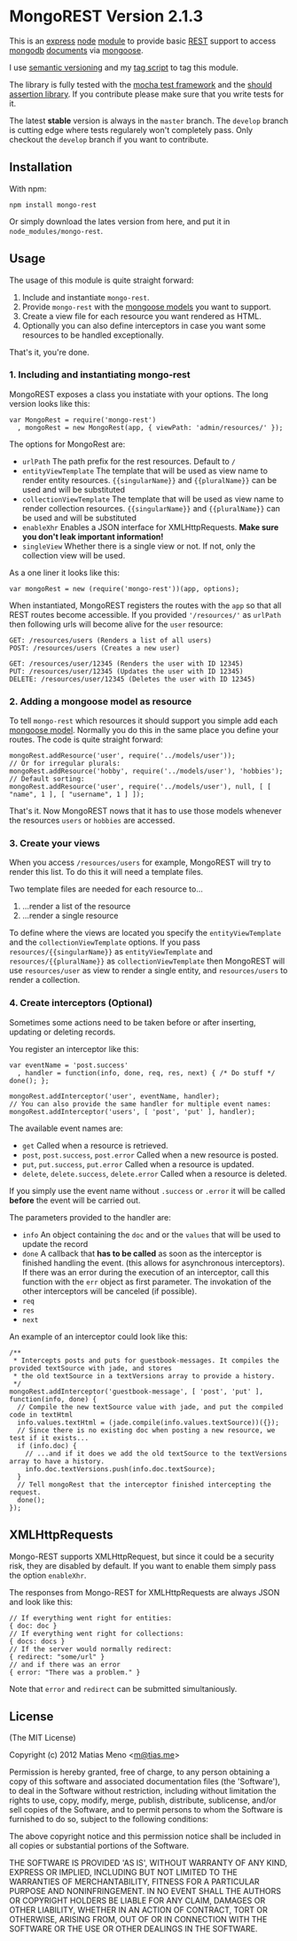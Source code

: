 # MongoREST Version 2.1.3

This is an [express][] [node][] [module][node modules] to provide basic [REST][] support to
access [mongodb][] [documents][mongodb documents] via [mongoose][].


[express]: http://www.expressjs.com/
[node]: http://www.nodejs.org
[node modules]: http://nodejs.org/api/modules.html
[REST]: http://en.wikipedia.org/wiki/Representational_state_transfer
[mongodb]: http://www.mongodb.org
[mongodb documents]: http://www.mongodb.org/display/DOCS/Documents
[mongoose]: http://www.mongoosejs.com



I use [semantic versioning][] and my [tag script][] to tag this module.

The library is fully tested with the [mocha test framework][] and the [should assertion
library][]. If you contribute please make sure that you write tests for it.


[semantic versioning]: http://semver.org/
[tag script]: https://github.com/enyo/tag
[mocha test framework]: http://visionmedia.github.com/mocha/
[should assertion library]: https://github.com/visionmedia/should.js


The latest **stable** version is always in the `master` branch. The `develop` branch is
cutting edge where tests regularely won't completely pass. Only checkout the `develop` branch
if you want to contribute.


## Installation

With npm:

    npm install mongo-rest

Or simply download the lates version from here, and put it in `node_modules/mongo-rest`.


## Usage

The usage of this module is quite straight forward:

1. Include and instantiate `mongo-rest`.
2. Provide `mongo-rest` with the [mongoose models][mongoose model] you want to support.
3. Create a view file for each resource you want rendered as HTML.
4. Optionally you can also define interceptors in case you want some resources to be handled exceptionally.

That's it, you're done.


### 1. Including and instantiating mongo-rest

MongoREST exposes a class you instatiate with your options. The long version looks like this:

    var MongoRest = require('mongo-rest')
      , mongoRest = new MongoRest(app, { viewPath: 'admin/resources/' });

The options for MongoRest are:

  - `urlPath` The path prefix for the rest resources. Default to `/`
  - `entityViewTemplate` The template that will be used as view name to render entity resources. `{{singularName}}` and `{{pluralName}}` can be used and will be substituted
  - `collectionViewTemplate` The template that will be used as view name to render collection resources. `{{singularName}}` and `{{pluralName}}` can be used and will be substituted
  - `enableXhr` Enables a JSON interface for XMLHttpRequests. **Make sure you don't leak important information!**
  - `singleView` Whether there is a single view or not. If not, only the collection view will be used.

As a one liner it looks like this:

    var mongoRest = new (require('mongo-rest'))(app, options);

When instantiated, MongoREST registers the routes with the `app` so that all REST routes
become accessible. If you provided `'/resources/'` as `urlPath` then following urls will
become alive for the `user` resource:

    GET: /resources/users (Renders a list of all users)
    POST: /resources/users (Creates a new user)

    GET: /resources/user/12345 (Renders the user with ID 12345)
    PUT: /resources/user/12345 (Updates the user with ID 12345)
    DELETE: /resources/user/12345 (Deletes the user with ID 12345)

### 2. Adding a mongoose model as resource

To tell `mongo-rest` which resources it should support you simple add each [mongoose model].
Normally you do this in the same place you define your routes. The code is quite straight
forward:

    mongoRest.addResource('user', require('../models/user'));
    // Or for irregular plurals:
    mongoRest.addResource('hobby', require('../models/user'), 'hobbies');
    // Default sorting:
    mongoRest.addResource('user', require('../models/user'), null, [ [ "name", 1 ], [ "username", 1 ] ]);

That's it. Now MongoREST nows that it has to use those models whenever the resources `users`
or `hobbies` are accessed.



### 3. Create your views

When you access `/resources/users` for example, MongoREST will try to render
this list. To do this it will need a template files.

Two template files are needed for each resource to...

  1. ...render a list of the resource
  2. ...render a single resource

To define where the views are located you specify the `entityViewTemplate` and the
`collectionViewTemplate` options. If you pass `resources/{{singularName}}` as
`entityViewTemplate` and `resources/{{pluralName}}` as `collectionViewTemplate` then
MongoREST will use `resources/user` as view to render a single entity, and `resources/users`
to render a collection.


### 4. Create interceptors (Optional)

Sometimes some actions need to be taken before or after inserting, updating or deleting records.

You register an interceptor like this:

    var eventName = 'post.success'
      , handler = function(info, done, req, res, next) { /* Do stuff */ done(); };

    mongoRest.addInterceptor('user', eventName, handler);
    // You can also provide the same handler for multiple event names:
    mongoRest.addInterceptor('users', [ 'post', 'put' ], handler);


The available event names are:

  - `get` Called when a resource is retrieved.
  - `post`, `post.success`, `post.error` Called when a new resource is posted.
  - `put`, `put.success`, `put.error` Called when a resource is updated.
  - `delete`, `delete.success`, `delete.error` Called when a resource is deleted.

If you simply use the event name without `.success` or `.error` it will be called **before**
the event will be carried out.

The parameters provided to the handler are:

  - `info` An object containing the `doc` and or the `values` that will be used to update the record
  - `done` A callback that **has to be called** as soon as the interceptor is finished handling the event.
           (this allows for asynchronous interceptors).
           If there was an error during the execution of an interceptor, call this function with
           the `err` object as first parameter. The invokation of the other interceptors will
           be canceled (if possible).
  - `req`
  - `res`
  - `next`


An example of an interceptor could look like this:

    /**
     * Intercepts posts and puts for guestbook-messages. It compiles the provided textSource with jade, and stores
     * the old textSource in a textVersions array to provide a history.
     */
    mongoRest.addInterceptor('guestbook-message', [ 'post', 'put' ], function(info, done) {
      // Compile the new textSource value with jade, and put the compiled code in textHtml
      info.values.textHtml = (jade.compile(info.values.textSource))({});
      // Since there is no existing doc when posting a new resource, we test if it exists...
      if (info.doc) {
        // ...and if it does we add the old textSource to the textVersions array to have a history.
        info.doc.textVersions.push(info.doc.textSource);
      }
      // Tell mongoRest that the interceptor finished intercepting the request.
      done();
    });


## XMLHttpRequests

Mongo-REST supports XMLHttpRequest, but since it could be a security risk, they are disabled by default.
If you want to enable them simply pass the option `enableXhr`.

The responses from Mongo-REST for XMLHttpRequests are always JSON and look like this:

    // If everything went right for entities:
    { doc: doc }
    // If everything went right for collections:
    { docs: docs }
    // If the server would normally redirect:
    { redirect: "some/url" }
    // and if there was an error
    { error: "There was a problem." }

Note that `error` and `redirect` can be submitted simultaniously.


## License

(The MIT License)

Copyright (c) 2012 Matias Meno &lt;m@tias.me&gt;

Permission is hereby granted, free of charge, to any person obtaining a copy of this
software and associated documentation files (the 'Software'), to deal in the Software
without restriction, including without limitation the rights to use, copy, modify, merge,
publish, distribute, sublicense, and/or sell copies of the Software, and to permit persons
to whom the Software is furnished to do so, subject to the following conditions:

The above copyright notice and this permission notice shall be included in all copies or
substantial portions of the Software.

THE SOFTWARE IS PROVIDED 'AS IS', WITHOUT WARRANTY OF ANY KIND, EXPRESS OR IMPLIED,
INCLUDING BUT NOT LIMITED TO THE WARRANTIES OF MERCHANTABILITY, FITNESS FOR A PARTICULAR
PURPOSE AND NONINFRINGEMENT. IN NO EVENT SHALL THE AUTHORS OR COPYRIGHT HOLDERS BE LIABLE
FOR ANY CLAIM, DAMAGES OR OTHER LIABILITY, WHETHER IN AN ACTION OF CONTRACT, TORT OR
OTHERWISE, ARISING FROM, OUT OF OR IN CONNECTION WITH THE SOFTWARE OR THE USE OR OTHER
DEALINGS IN THE SOFTWARE.


[mongoose model]: http://mongoosejs.com/docs/model-definition.html